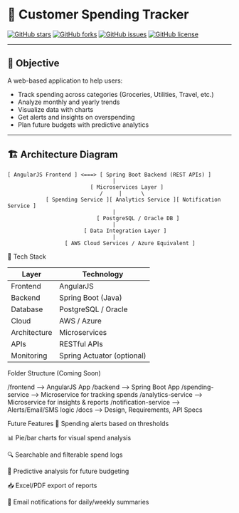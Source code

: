 # 💸 Customer Spending Tracker

[![GitHub stars](https://img.shields.io/github/stars/jhansi-siripura/customer-spending-tracker?style=social)](https://github.com/jhansi-siripura/customer-spending-tracker/stargazers)
[![GitHub forks](https://img.shields.io/github/forks/jhansi-siripura/customer-spending-tracker?style=social)](https://github.com/jhansi-siripura/customer-spending-tracker/network)
[![GitHub issues](https://img.shields.io/github/issues/jhansi-siripura/customer-spending-tracker)](https://github.com/jhansi-siripura/customer-spending-tracker/issues)
[![GitHub license](https://img.shields.io/github/license/jhansi-siripura/customer-spending-tracker)](https://github.com/jhansi-siripura/customer-spending-tracker/blob/main/LICENSE)

---

## 🎯 Objective

A web-based application to help users:

- Track spending across categories (Groceries, Utilities, Travel, etc.)
- Analyze monthly and yearly trends
- Visualize data with charts
- Get alerts and insights on overspending
- Plan future budgets with predictive analytics

---

## 🏗️ Architecture Diagram

```text
[ AngularJS Frontend ] <===> [ Spring Boot Backend (REST APIs) ]
                                 |
                          [ Microservices Layer ]
                             /     |      \
            [ Spending Service ][ Analytics Service ][ Notification Service ]
                                 |
                            [ PostgreSQL / Oracle DB ]
                                 |
                        [ Data Integration Layer ]
                                 |
                  [ AWS Cloud Services / Azure Equivalent ]
```

🚀 Tech Stack

| Layer        | Technology                 |
| ------------ | -------------------------- |
| Frontend     | AngularJS                  |
| Backend      | Spring Boot (Java)         |
| Database     | PostgreSQL / Oracle        |
| Cloud        | AWS / Azure                |
| Architecture | Microservices              |
| APIs         | RESTful APIs               |
| Monitoring   | Spring Actuator (optional) |

Folder Structure (Coming Soon)

/frontend --> AngularJS App
/backend --> Spring Boot App
/spending-service --> Microservice for tracking spends
/analytics-service --> Microservice for insights & reports
/notification-service --> Alerts/Email/SMS logic
/docs --> Design, Requirements, API Specs

Future Features
🔔 Spending alerts based on thresholds

📊 Pie/bar charts for visual spend analysis

🔍 Searchable and filterable spend logs

🤖 Predictive analysis for future budgeting

📥 Excel/PDF export of reports

📧 Email notifications for daily/weekly summaries
